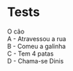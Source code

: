 # Tests

O cão  
A - Atravessou a rua  
B - Comeu a galinha  
C - Tem 4 patas  
D - Chama-se Dinis  
